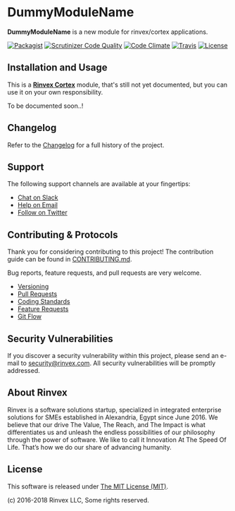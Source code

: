 # DummyModuleName

**DummyModuleName** is a new module for rinvex/cortex applications.

[![Packagist](https://img.shields.io/packagist/v/dummy/module.svg?label=Packagist&style=flat-square)](https://packagist.org/packages/dummy/module)
[![Scrutinizer Code Quality](https://img.shields.io/scrutinizer/g/dummy/module.svg?label=Scrutinizer&style=flat-square)](https://scrutinizer-ci.com/g/dummy/module/)
[![Code Climate](https://img.shields.io/codeclimate/github/dummy/module.svg?label=CodeClimate&style=flat-square)](https://codeclimate.com/github/dummy/module)
[![Travis](https://img.shields.io/travis/dummy/module.svg?label=TravisCI&style=flat-square)](https://travis-ci.org/dummy/module)
[![License](https://img.shields.io/packagist/l/dummy/module.svg?label=License&style=flat-square)](https://github.com/dummy/module/blob/develop/LICENSE)


## Installation and Usage

This is a **[Rinvex Cortex](https://github.com/rinvex/cortex)** module, that's still not yet documented, but you can use it on your own responsibility.

To be documented soon..!


## Changelog

Refer to the [Changelog](CHANGELOG.md) for a full history of the project.


## Support

The following support channels are available at your fingertips:

- [Chat on Slack](http://chat.rinvex.com)
- [Help on Email](mailto:help@rinvex.com)
- [Follow on Twitter](https://twitter.com/rinvex)


## Contributing & Protocols

Thank you for considering contributing to this project! The contribution guide can be found in [CONTRIBUTING.md](CONTRIBUTING.md).

Bug reports, feature requests, and pull requests are very welcome.

- [Versioning](CONTRIBUTING.md#versioning)
- [Pull Requests](CONTRIBUTING.md#pull-requests)
- [Coding Standards](CONTRIBUTING.md#coding-standards)
- [Feature Requests](CONTRIBUTING.md#feature-requests)
- [Git Flow](CONTRIBUTING.md#git-flow)


## Security Vulnerabilities

If you discover a security vulnerability within this project, please send an e-mail to [security@rinvex.com](security@rinvex.com). All security vulnerabilities will be promptly addressed.


## About Rinvex

Rinvex is a software solutions startup, specialized in integrated enterprise solutions for SMEs established in Alexandria, Egypt since June 2016. We believe that our drive The Value, The Reach, and The Impact is what differentiates us and unleash the endless possibilities of our philosophy through the power of software. We like to call it Innovation At The Speed Of Life. That’s how we do our share of advancing humanity.


## License

This software is released under [The MIT License (MIT)](LICENSE).

(c) 2016-2018 Rinvex LLC, Some rights reserved.
